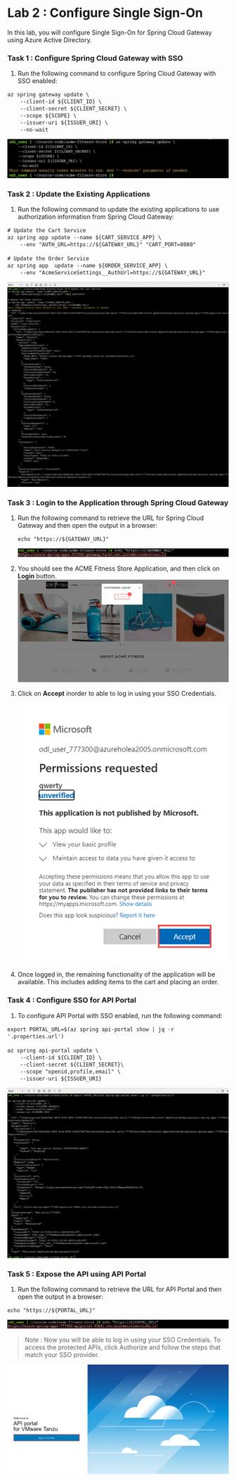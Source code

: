 # Lab 2 : Configure Single Sign-On
 
In this lab, you will configure Single Sign-On for Spring Cloud Gateway using Azure Active Directory.
 
### Task 1 : Configure Spring Cloud Gateway with SSO  

1. Run the following command to configure Spring Cloud Gateway with SSO enabled:

```shell
az spring gateway update \
    --client-id ${CLIENT_ID} \
    --client-secret ${CLIENT_SECRET} \
    --scope ${SCOPE} \
    --issuer-uri ${ISSUER_URI} \
    --no-wait
 ```   

![](Images/mjv2-13.png)

### Task 2 : Update the Existing Applications 

1. Run the following command to update the existing applications to use authorization information from Spring Cloud Gateway:

```shell
# Update the Cart Service
az spring app update --name ${CART_SERVICE_APP} \
    --env "AUTH_URL=https://${GATEWAY_URL}" "CART_PORT=8080" 
    
# Update the Order Service
az spring app  update --name ${ORDER_SERVICE_APP} \
    --env "AcmeServiceSettings__AuthUrl=https://${GATEWAY_URL}" 
```
![](Images/mjv2-14.png)


### Task 3 : Login to the Application through Spring Cloud Gateway 

1. Run the following command to retrieve the URL for Spring Cloud Gateway and then open the output in a browser:

   ```shell
   echo "https://${GATEWAY_URL}"
   ```
   ![](Images/mjv2-10.png)
 
1. You should see the ACME Fitness Store Application, and then click on **Login** button.
   ![](Images/gateway-login.png)
   
1. Click on **Accept** inorder to able to log in using your SSO Credentials. 

   ![](Images/mjv2-15.png)
   
1. Once logged in, the remaining functionality of the application will be available. This includes adding items to the cart and placing an order.

    

### Task 4 : Configure SSO for API Portal 

1. To configure API Portal with SSO enabled, run the following command:

```shell
export PORTAL_URL=$(az spring api-portal show | jq -r '.properties.url')

az spring api-portal update \
    --client-id ${CLIENT_ID} \
    --client-secret ${CLIENT_SECRET}\
    --scope "openid,profile,email" \
    --issuer-uri ${ISSUER_URI}
```

![](Images/mjv2-17.png)

### Task 5 : Expose the API using API Portal 

1. Run the following command to retrieve the URL for API Portal and then open the output in a browser: 

```shell
echo "https://${PORTAL_URL}"
```

![](Images/mjv2-16.png)

> Note : Now you will be able to log in using your SSO Credentials. To access the protected APIs, click Authorize and follow the steps that match your SSO provider.

![](Images/api-login.png)
